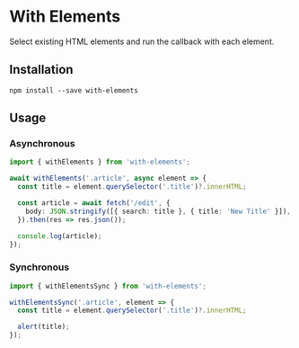 # With Elements

Select existing HTML elements and run the callback with each element.

## Installation

```
npm install --save with-elements
```

## Usage

### Asynchronous

```ts
import { withElements } from 'with-elements';

await withElements('.article', async element => {
  const title = element.querySelector('.title')?.innerHTML;

  const article = await fetch('/edit', {
    body: JSON.stringify([{ search: title }, { title: 'New Title' }]),
  }).then(res => res.json());

  console.log(article);
});
```

### Synchronous

```ts
import { withElementsSync } from 'with-elements';

withElementsSync('.article', element => {
  const title = element.querySelector('.title')?.innerHTML;

  alert(title);
});
```

